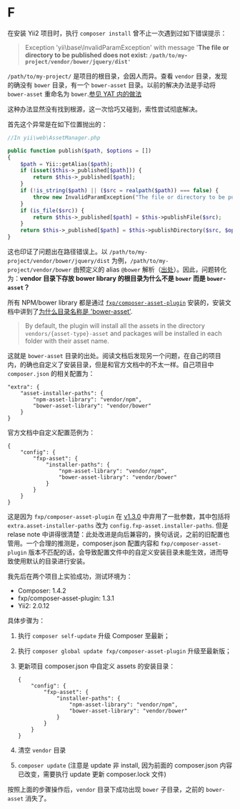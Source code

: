 # F

在安装 Yii2 项目时，执行 `composer install` 曾不止一次遇到过如下错误提示：

> Exception 'yii\base\InvalidParamException' with message '**The file or directory to be published does not exist: `/path/to/my-project/vendor/bower/jquery/dist'`**

`/path/to/my-project/` 是项目的根目录，会因人而异。查看 `vendor` 目录，发现的确没有 `bower` 目录，有一个 `bower-asset` 目录。以前的解决办法是手动将 `bower-asset` 重命名为 `bower`.[参见 YAT 内的做法][override-bower-alias]

这种办法显然没有找到根源，这一次恰巧又碰到，索性尝试彻底解决。

首先这个异常是在如下位置抛出的：

```php
//In yii\web\AssetManager.php

public function publish($path, $options = [])
{
    $path = Yii::getAlias($path);
    if (isset($this->_published[$path])) {
        return $this->_published[$path];
    }
    if (!is_string($path) || ($src = realpath($path)) === false) {
        throw new InvalidParamException("The file or directory to be published does not exist: $path");
    }
    if (is_file($src)) {
        return $this->_published[$path] = $this->publishFile($src);
    }
    return $this->_published[$path] = $this->publishDirectory($src, $options);
}
```

这也印证了问题出在路径错误上。以 `/path/to/my-project/vendor/bower/jquery/dist` 为例，`/path/to/my-project/vendor/bower` 由预定义的 alias `@bower` 解析（[出处][bower-alias]）。因此，问题转化为：**vendor 目录下存放 bower library 的根目录为什么不是 `bower` 而是 `bower-asset`？**

所有 NPM/bower library 都是通过 [`fxp/composer-asset-plugin`][fxp-composer-asset-plugin] 安装的，安装文档中讲到了[为什么目录名称是 'bower-asset'][define-a-custom-directory-for-the-assets-installation].

> By default, the plugin will install all the assets in the directory `vendors/{asset-type}-asset` and packages will be installed in each folder with their asset name.

这就是 `bower-asset` 目录的出处。阅读文档后发现另一个问题，在自己的项目内，的确也自定义了安装目录，但是和官方文档中的不太一样。自己项目中 `composer.json` 的相关配置为：

```
"extra": {
    "asset-installer-paths": {
        "npm-asset-library": "vendor/npm",
        "bower-asset-library": "vendor/bower"
    }
}
```

官方文档中自定义配置范例为：

```
{
    "config": {
        "fxp-asset": {
            "installer-paths": {
                "npm-asset-library": "vendor/npm",
                "bower-asset-library": "vendor/bower"
            }
        }
    }
}
```

这是因为 `fxp/composer-asset-plugin` 在 [v1.3.0][v1.3.0] 中弃用了一批参数，其中包括将 `extra.asset-installer-paths` 改为 `config.fxp-asset.installer-paths`. 但是 relase note 中讲得很清楚：此处改进是向后兼容的，换句话说，之前的旧配置也管用。一个合理的推测是，composer.json 配置内容和 `fxp/composer-asset-plugin` 版本不匹配的话，会导致配置文件中的自定义安装目录未能生效，进而导致使用默认的目录进行安装。

我先后在两个项目上实验成功，测试环境为：

- Composer: 1.4.2
- fxp/composer-asset-plugin: 1.3.1
- Yii2: 2.0.12

具体步骤为：

1. 执行 `composer self-update` 升级 Composer 至最新；
2. 执行 `composer global update fxp/composer-asset-plugin` 升级至最新版；
3. 更新项目 composer.json 中自定义 assets 的安装目录：

   ```
   {
       "config": {
           "fxp-asset": {
               "installer-paths": {
                   "npm-asset-library": "vendor/npm",
                   "bower-asset-library": "vendor/bower"
               }
           }
       }
   }
   ```

4. 清空 `vendor` 目录
5. `composer update` (注意是 update 非 install, 因为前面的 composer.json 内容已改变，需要执行 update 更新 composer.lock 文件)

按照上面的步骤操作后，`vendor` 目录下成功出现 `bower` 子目录，之前的 `bower-asset` 消失了。



[chartjs]: https://github.com/chartjs/Chart.js
[bower-alias]: https://github.com/yiisoft/yii2/blob/2.0.12/framework/base/Application.php#L461
[fxp-composer-asset-plugin]: https://github.com/fxpio/composer-asset-plugin
[define-a-custom-directory-for-the-assets-installation]: https://github.com/fxpio/composer-asset-plugin/blob/master/Resources/doc/index.md#define-a-custom-directory-for-the-assets-installation
[v1.3.0]: https://github.com/fxpio/composer-asset-plugin/releases/tag/v1.3.0
[override-bower-alias]: https://github.com/drodata/yii2-app-template/blob/c91b100cc2563125378d97bd7f6455079fbd7178/backend/config/main.php#L50-L54

